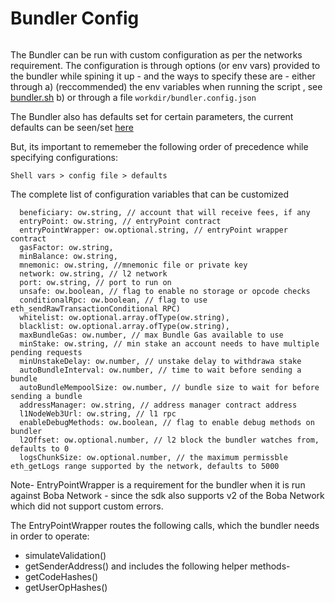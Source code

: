 # Bundler Config

<figure><img src="../../../.gitbook/assets/bundler configurations.png" alt=""><figcaption></figcaption></figure>

The Bundler can be run with custom configuration as per the networks requirement. The configuration is through options (or env vars) provided to the bundler while spining it up - and the ways to specify these are - either through a) (reccommended) the env variables when running the script , see [bundler.sh](https://github.com/bobanetwork/boba\_legacy/blob/develop/packages/boba/bundler/bundler.sh) b) or through a file `workdir/bundler.config.json`

The Bundler also has defaults set for certain parameters, the current defaults can be seen/set [here](https://github.com/bobanetwork/boba\_legacy/blob/develop/packages/boba/bundler/src/BundlerConfig.ts#L53)

But, its important to rememeber the following order of precedence while specifying configurations:

```
Shell vars > config file > defaults
```

The complete list of configuration variables that can be customized

```
  beneficiary: ow.string, // account that will receive fees, if any
  entryPoint: ow.string, // entryPoint contract
  entryPointWrapper: ow.optional.string, // entryPoint wrapper contract
  gasFactor: ow.string, 
  minBalance: ow.string, 
  mnemonic: ow.string, //mnemonic file or private key
  network: ow.string, // l2 network
  port: ow.string, // port to run on
  unsafe: ow.boolean, // flag to enable no storage or opcode checks
  conditionalRpc: ow.boolean, // flag to use eth_sendRawTransactionConditional RPC)
  whitelist: ow.optional.array.ofType(ow.string),
  blacklist: ow.optional.array.ofType(ow.string),
  maxBundleGas: ow.number, // max Bundle Gas available to use
  minStake: ow.string, // min stake an account needs to have multiple pending requests
  minUnstakeDelay: ow.number, // unstake delay to withdrawa stake
  autoBundleInterval: ow.number, // time to wait before sending a bundle
  autoBundleMempoolSize: ow.number, // bundle size to wait for before sending a bundle
  addressManager: ow.string, // address manager contract address
  l1NodeWeb3Url: ow.string, // l1 rpc
  enableDebugMethods: ow.boolean, // flag to enable debug methods on bundler
  l2Offset: ow.optional.number, // l2 block the bundler watches from, defaults to 0
  logsChunkSize: ow.optional.number, // the maximum permissble eth_getLogs range supported by the network, defaults to 5000
```

Note- EntryPointWrapper is a requirement for the bundler when it is run against Boba Network - since the sdk also supports v2 of the Boba Network which did not support custom errors.

The EntryPointWrapper routes the following calls, which the bundler needs in order to operate:

* simulateValidation()
* getSenderAddress() and includes the following helper methods-
* getCodeHashes()
* getUserOpHashes()
